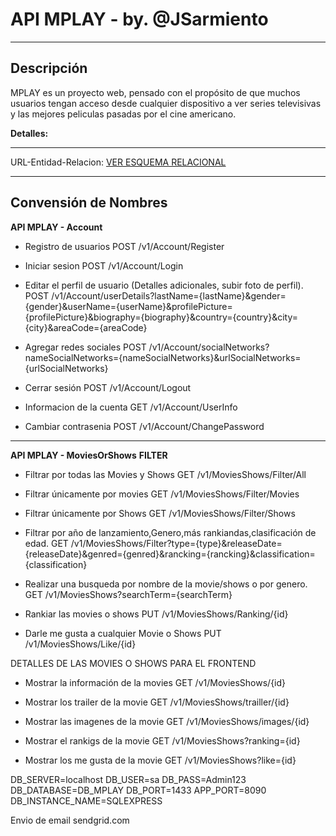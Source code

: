 # API MPLAY - by. @JSarmiento
---
## Descripción
MPLAY es un proyecto web, pensado con el propósito de que muchos usuarios tengan acceso desde cualquier dispositivo a ver series televisivas y las mejores peliculas pasadas por el cine americano.

**Detalles:**   

---
URL-Entidad-Relacion: 
[ VER  ESQUEMA RELACIONAL](https://www.lucidchart.com/invitations/accept/1193d43b-9f2d-44a7-811c-a163f718b06d)

---

## Convensión de Nombres


**API MPLAY - Account**
* Registro de usuarios
POST /v1/Account/Register

* Iniciar sesion
POST /v1/Account/Login

* Editar el perfil de usuario (Detalles adicionales, subir foto de perfil).
POST /v1/Account/userDetails?lastName={lastName}&gender={gender}&userName={userName}&profilePicture={profilePicture}&biography={biography}&country={country}&city={city}&areaCode={areaCode}

* Agregar redes sociales
POST /v1/Account/socialNetworks?nameSocialNetworks={nameSocialNetworks}&urlSocialNetworks={urlSocialNetworks}

* Cerrar sesión
POST /v1/Account/Logout

* Informacion de la cuenta
GET /v1/Account/UserInfo

* Cambiar contrasenia
POST /v1/Account/ChangePassword
------------------------------------------------------------------------------

**API MPLAY - MoviesOrShows**
**FILTER**
* Filtrar por todas las Movies y Shows
GET /v1/MoviesShows/Filter/All

* Filtrar únicamente por movies
GET /v1/MoviesShows/Filter/Movies

* Filtrar únicamente por Shows
GET /v1/MoviesShows/Filter/Shows

* Filtrar por año de lanzamiento,Genero,más rankiandas,clasificación de edad.
GET /v1/MoviesShows/Filter?type={type}&releaseDate={releaseDate}&genred={genred}&rancking={rancking}&classification={classification}


* Realizar una busqueda por nombre de la movie/shows o por genero.
GET /v1/MoviesShows?searchTerm={searchTerm}

* Rankiar las movies o shows
PUT /v1/MoviesShows/Ranking/{id}

* Darle me gusta a cualquier Movie o Shows
PUT /v1/MoviesShows/Like/{id}

DETALLES DE LAS MOVIES O SHOWS PARA EL FRONTEND

* Mostrar la información de la movies
GET /v1/MoviesShows/{id}

* Mostrar los trailer de la movie
GET /v1/MoviesShows/trailler/{id}

* Mostrar las imagenes de la movie
GET /v1/MoviesShows/images/{id}

* Mostrar el rankigs de la movie
GET /v1/MoviesShows?ranking={id}

* Mostrar los me gusta de la movie
GET /v1/MoviesShows?like={id}



DB_SERVER=localhost
DB_USER=sa
DB_PASS=Admin123
DB_DATABASE=DB_MPLAY
DB_PORT=1433
APP_PORT=8090
DB_INSTANCE_NAME=SQLEXPRESS

Envio de email sendgrid.com